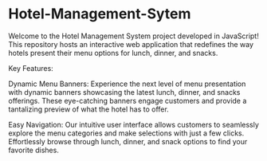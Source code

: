 # Hotel-Management-Sytem
Welcome to the Hotel Management System project developed in JavaScript! This repository hosts an interactive web application that redefines the way hotels present their menu options for lunch, dinner, and snacks.

Key Features:


Dynamic Menu Banners: Experience the next level of menu presentation with dynamic banners showcasing the latest lunch, dinner, and snacks offerings. These eye-catching banners engage customers and provide a tantalizing preview of what the hotel has to offer.

Easy Navigation: Our intuitive user interface allows customers to seamlessly explore the menu categories and make selections with just a few clicks. Effortlessly browse through lunch, dinner, and snack options to find your favorite dishes.
